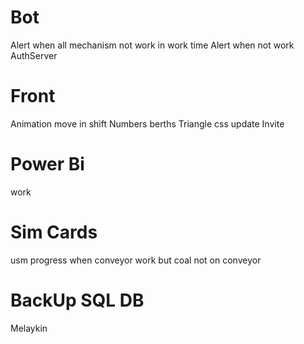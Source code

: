 # Bot
  Alert when all mechanism not work in work time
  Alert when not work AuthServer

# Front
  Animation move in shift
  Numbers berths
  Triangle css
  update Invite

# Power Bi
  work

# Sim Cards
  usm progress when conveyor work but coal not on conveyor

# BackUp SQL DB
  Melaykin

